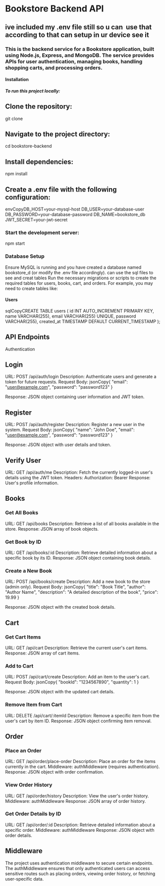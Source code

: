 # Bookstore Backend API
## ive included my .env file still so u can  use that according to that can setup in ur device see it
### This is the backend service for a Bookstore application, built using Node.js, Express, and MongoDB. The service provides APIs for user authentication, managing books, handling shopping carts, and processing orders.
#### Installation
##### To run this project locally:

## Clone the repository:
git clone <repository-url>

## Navigate to the project directory:
cd bookstore-backend

## Install dependencies:
npm install

## Create a .env file with the following configuration:
envCopyDB_HOST=your-mysql-host
DB_USER=your-database-user
DB_PASSWORD=your-database-password
DB_NAME=bookstore_db
JWT_SECRET=your-jwt-secret

### Start the development server:
npm start


### Database Setup
Ensure MySQL is running and you have created a database named bookstore_d (or modify the .env file accordingly). can use the sql files to see and creat tables 
Run the necessary migrations or scripts to create the required tables for users, books, cart, and orders.
For example, you may need to create tables like:
 #### Users
sqlCopyCREATE TABLE users (
  id INT AUTO_INCREMENT PRIMARY KEY,
  name VARCHAR(255),
  email VARCHAR(255) UNIQUE,
  password VARCHAR(255),
  created_at TIMESTAMP DEFAULT CURRENT_TIMESTAMP
);

## API Endpoints
Authentication
## Login

URL: POST /api/auth/login
Description: Authenticate users and generate a token for future requests.
Request Body:
jsonCopy{
  "email": "user@example.com",
  "password": "password123"
}

Response: JSON object containing user information and JWT token.

## Register

URL: POST /api/auth/register
Description: Register a new user in the system.
Request Body:
jsonCopy{
  "name": "John Doe",
  "email": "user@example.com",
  "password": "password123"
}

Response: JSON object with user details and token.

## Verify User

URL: GET /api/auth/me
Description: Fetch the currently logged-in user's details using the JWT token.
Headers: Authorization: Bearer <JWT token>
Response: User's profile information.

## Books
### Get All Books

URL: GET /api/books
Description: Retrieve a list of all books available in the store.
Response: JSON array of book objects.

### Get Book by ID

URL: GET /api/books/:id
Description: Retrieve detailed information about a specific book by its ID.
Response: JSON object containing book details.

### Create a New Book

URL: POST /api/books/create
Description: Add a new book to the store (admin only).
Request Body:
jsonCopy{
  "title": "Book Title",
  "author": "Author Name",
  "description": "A detailed description of the book",
  "price": 19.99
}

Response: JSON object with the created book details.

## Cart
### Get Cart Items

URL: GET /api/cart
Description: Retrieve the current user's cart items.
Response: JSON array of cart items.

### Add to Cart

URL: POST /api/cart/create
Description: Add an item to the user's cart.
Request Body:
jsonCopy{
  "bookId": "1234567890",
  "quantity": 1
}

Response: JSON object with the updated cart details.

### Remove Item from Cart

URL: DELETE /api/cart/:itemId
Description: Remove a specific item from the user's cart by item ID.
Response: JSON object confirming item removal.

## Order
### Place an Order

URL: GET /api/order/place-order
Description: Place an order for the items currently in the cart.
Middleware: authMiddleware (requires authentication).
Response: JSON object with order confirmation.

### View Order History

URL: GET /api/order/history
Description: View the user's order history.
Middleware: authMiddleware
Response: JSON array of order history.

### Get Order Details by ID

URL: GET /api/order/:id
Description: Retrieve detailed information about a specific order.
Middleware: authMiddleware
Response: JSON object with order details.

## Middleware
The project uses authentication middleware to secure certain endpoints. The authMiddleware ensures that only authenticated users can access sensitive routes such as placing orders, viewing order history, or fetching user-specific data.
